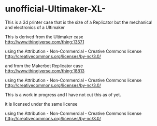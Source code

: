 unofficial-Ultimaker-XL-
========================

This is a 3d printer case that is the size of a Replicator but the mechanical and electronics of a Ultimaker

This is derived from the Ultimaker case http://www.thingiverse.com/thing:13571

using the Attribution - Non-Commercial - Creative Commons license http://creativecommons.org/licenses/by-nc/3.0/

and from the Makerbot Replicator case http://www.thingiverse.com/thing:18813

using the Attribution - Non-Commercial - Creative Commons license http://creativecommons.org/licenses/by-nc/3.0/


This is a work in progress and I have not cut this as of yet.

it is licensed under the same license

using the Attribution - Non-Commercial - Creative Commons license http://creativecommons.org/licenses/by-nc/3.0/
